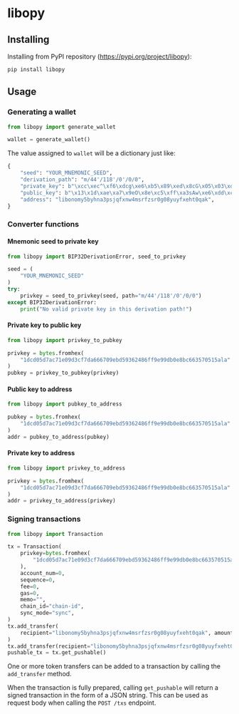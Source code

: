 # libopy

## Installing<a name="installing"></a>

Installing from PyPI repository (https://pypi.org/project/libopy):

```bash
pip install libopy
```

## Usage<a name="usage"></a>

### Generating a wallet<a name="generating-a-wallet"></a>

```python
from libopy import generate_wallet

wallet = generate_wallet()
```

The value assigned to `wallet` will be a dictionary just like:

```python
{
    "seed": "YOUR_MNEMONIC_SEED",
    "derivation_path": "m/44'/118'/0'/0/0",
    "private_key": b"\xcc\xec^\xf6\xdcg\xe6\xb5\x89\xed\x8cG\x05\x03\xdf0:\xc9\x8b \x85\x8a\x14\x12\xd7\xa6a\x01\xcd\xf8\x88\x93",
    "public_key": b"\x13\x1d\xae\xa7\x9eO\x8e\xc5\xff\xa3sAw\xe6\xdd\xc9\xb8b\x06\x0eo\xc5a%z\xe3\xff\x1e\xd2\x8e5\xe7",
    "address": "libonomy5byhna3psjqfxnw4msrfzsr0g08yuyfxeht0qak",
}
```

### Converter functions<a name="converter-functions"></a>

#### Mnemonic seed to private key<a name="mnemonic-seed-to-private-key"></a>

```python
from libopy import BIP32DerivationError, seed_to_privkey

seed = (
    "YOUR_MNEMONIC_SEED"
)
try:
    privkey = seed_to_privkey(seed, path="m/44'/118'/0'/0/0")
except BIP32DerivationError:
    print("No valid private key in this derivation path!")
```

#### Private key to public key<a name="private-key-to-public-key"></a>

```python
from libopy import privkey_to_pubkey

privkey = bytes.fromhex(
    "1dcd05d7ac71e09d3cf7da666709ebd59362486ff9e99db0e8bc663570515ala"
)
pubkey = privkey_to_pubkey(privkey)
```

#### Public key to address<a name="public-key-to-address"></a>

```python
from libopy import pubkey_to_address

pubkey = bytes.fromhex(
    "1dcd05d7ac71e09d3cf7da666709ebd59362486ff9e99db0e8bc663570515ala"
)
addr = pubkey_to_address(pubkey)
```

#### Private key to address<a name="private-key-to-address"></a>

```python
from libopy import privkey_to_address

privkey = bytes.fromhex(
    "1dcd05d7ac71e09d3cf7da666709ebd59362486ff9e99db0e8bc663570515ala"
)
addr = privkey_to_address(privkey)
```

### Signing transactions<a name="signing-transactions"></a>

```python
from libopy import Transaction

tx = Transaction(
    privkey=bytes.fromhex(
        "1dcd05d7ac71e09d3cf7da666709ebd59362486ff9e99db0e8bc663570515ala"
    ),
    account_num=0,
    sequence=0,
    fee=0,
    gas=0,
    memo="",
    chain_id="chain-id",
    sync_mode="sync",
)
tx.add_transfer(
    recipient="libonomy5byhna3psjqfxnw4msrfzsr0g08yuyfxeht0qak", amount=1000000 
)
tx.add_transfer(recipient="libonomy5byhna3psjqfxnw4msrfzsr0g08yuyfxeht0qak", amount=1000000)
pushable_tx = tx.get_pushable()
```

One or more token transfers can be added to a transaction by calling the `add_transfer` method.

When the transaction is fully prepared, calling `get_pushable` will return a signed transaction in the form of a JSON string.
This can be used as request body when calling the `POST /txs` endpoint.